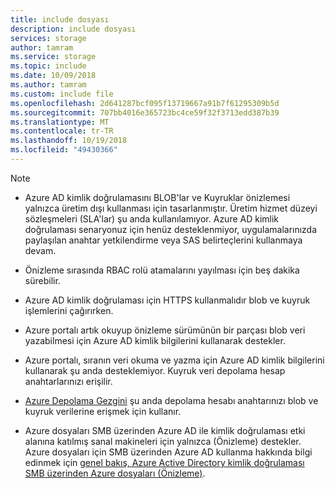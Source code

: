 ```yaml
---
title: include dosyası
description: include dosyası
services: storage
author: tamram
ms.service: storage
ms.topic: include
ms.date: 10/09/2018
ms.author: tamram
ms.custom: include file
ms.openlocfilehash: 2d641287bcf095f13719667a91b7f61295309b5d
ms.sourcegitcommit: 707bb4016e365723bc4ce59f32f3713edd387b39
ms.translationtype: MT
ms.contentlocale: tr-TR
ms.lasthandoff: 10/19/2018
ms.locfileid: "49430366"
---
```

> [!NOTE]
> - Azure AD kimlik doğrulamasını BLOB'lar ve Kuyruklar önizlemesi yalnızca üretim dışı kullanması için tasarlanmıştır. Üretim hizmet düzeyi sözleşmeleri (SLA'lar) şu anda kullanılamıyor. Azure AD kimlik doğrulaması senaryonuz için henüz desteklenmiyor, uygulamalarınızda paylaşılan anahtar yetkilendirme veya SAS belirteçlerini kullanmaya devam.
>
> - Önizleme sırasında RBAC rolü atamalarını yayılması için beş dakika sürebilir.
>
> - Azure AD kimlik doğrulaması için HTTPS kullanmalıdır blob ve kuyruk işlemlerini çağırırken.
>
> - Azure portalı artık okuyup önizleme sürümünün bir parçası blob veri yazabilmesi için Azure AD kimlik bilgilerini kullanarak destekler.
> 
> - Azure portalı, sıranın veri okuma ve yazma için Azure AD kimlik bilgilerini kullanarak şu anda desteklemiyor. Kuyruk veri depolama hesap anahtarlarınızı erişilir.
>
> - [Azure Depolama Gezgini](https://azure.microsoft.com/features/storage-explorer/) şu anda depolama hesabı anahtarınızı blob ve kuyruk verilerine erişmek için kullanır.
>
> - Azure dosyaları SMB üzerinden Azure AD ile kimlik doğrulaması etki alanına katılmış sanal makineleri için yalnızca (Önizleme) destekler. Azure dosyaları için SMB üzerinden Azure AD kullanma hakkında bilgi edinmek için [genel bakış, Azure Active Directory kimlik doğrulaması SMB üzerinden Azure dosyaları (Önizleme)](../articles/storage/files/storage-files-active-directory-overview.md).



